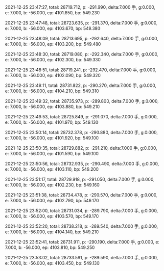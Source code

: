 2021-12-25 23:47:27, total: 28719.712, p: -291.990, delta:7.000 手, g:0.000, e: 7.000, b: -56.000, ep: 4101.850, bp: 549.230

2021-12-25 23:47:48, total: 28723.635, p: -291.370, delta:7.000 手, g:0.000, e: 7.000, b: -56.000, ep: 4103.670, bp: 549.380

2021-12-25 23:48:09, total: 28713.695, p: -292.640, delta:7.000 手, g:0.000, e: 7.000, b: -56.000, ep: 4103.200, bp: 549.480

2021-12-25 23:48:30, total: 28719.080, p: -292.340, delta:7.000 手, g:0.000, e: 7.000, b: -56.000, ep: 4102.300, bp: 549.330

2021-12-25 23:48:51, total: 28719.241, p: -292.470, delta:7.000 手, g:0.000, e: 7.000, b: -56.000, ep: 4102.090, bp: 549.320

2021-12-25 23:49:11, total: 28731.822, p: -290.270, delta:7.000 手, g:0.000, e: 7.000, b: -56.000, ep: 4104.210, bp: 549.310

2021-12-25 23:49:32, total: 28735.973, p: -289.800, delta:7.000 手, g:0.000, e: 7.000, b: -56.000, ep: 4103.880, bp: 549.210

2021-12-25 23:49:53, total: 28725.849, p: -291.070, delta:7.000 手, g:0.000, e: 7.000, b: -56.000, ep: 4101.970, bp: 549.130

2021-12-25 23:50:14, total: 28732.378, p: -290.880, delta:7.000 手, g:0.000, e: 7.000, b: -56.000, ep: 4101.920, bp: 549.100

2021-12-25 23:50:35, total: 28729.882, p: -291.210, delta:7.000 手, g:0.000, e: 7.000, b: -56.000, ep: 4101.590, bp: 549.100

2021-12-25 23:50:56, total: 28732.935, p: -290.490, delta:7.000 手, g:0.000, e: 7.000, b: -56.000, ep: 4103.110, bp: 549.200

2021-12-25 23:51:17, total: 28729.918, p: -291.050, delta:7.000 手, g:0.000, e: 7.000, b: -56.000, ep: 4102.230, bp: 549.160

2021-12-25 23:51:38, total: 28734.478, p: -290.570, delta:7.000 手, g:0.000, e: 7.000, b: -56.000, ep: 4102.790, bp: 549.170

2021-12-25 23:52:00, total: 28731.034, p: -289.790, delta:7.000 手, g:0.000, e: 7.000, b: -56.000, ep: 4103.570, bp: 549.170

2021-12-25 23:52:20, total: 28738.218, p: -289.540, delta:7.000 手, g:0.000, e: 7.000, b: -56.000, ep: 4104.140, bp: 549.210

2021-12-25 23:52:41, total: 28731.911, p: -290.190, delta:7.000 手, g:0.000, e: 7.000, b: -56.000, ep: 4103.810, bp: 549.250

2021-12-25 23:53:02, total: 28733.591, p: -289.590, delta:7.000 手, g:0.000, e: 7.000, b: -56.000, ep: 4103.450, bp: 549.130